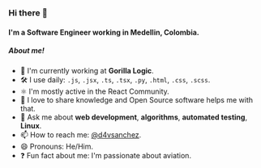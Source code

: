 ### Hi there 👋

#### I'm a Software Engineer working in Medellin, Colombia.

##### About me!

- 🏢 I'm currently working at **Gorilla Logic**.
- 🛠️ I use daily: `.js`, `.jsx`, `.ts`, `.tsx`, `.py`, `.html`, `.css`, `.scss`.
- ⚛️ I'm mostly active in the React Community.
- 🤝 I love to share knowledge and Open Source software helps me with that.
- 💬 Ask me about **web development**, **algorithms**, **automated testing**, **Linux**.
- 📫 How to reach me: [@d4vsanchez](https://twitter.com/d4vsanchez).
- 😄 Pronouns: He/Him.
- ❓ Fun fact about me: I'm passionate about aviation.
